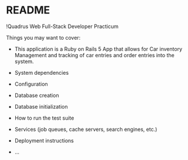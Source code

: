 # README

!Quadrus Web Full-Stack Developer Practicum

Things you may want to cover:

* This application is a Ruby on Rails 5 App that allows for Car inventory Management and tracking of car entries and order entries into the system.

* System dependencies

* Configuration

* Database creation

* Database initialization

* How to run the test suite

* Services (job queues, cache servers, search engines, etc.)

* Deployment instructions

* ...
